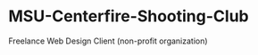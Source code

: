 MSU-Centerfire-Shooting-Club
============================

Freelance Web Design Client (non-profit organization)
